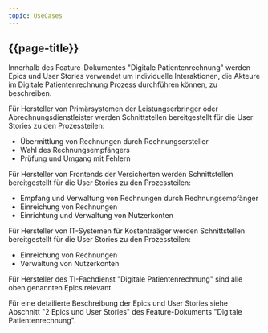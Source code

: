 ```yaml
---
topic: UseCases
---
```


## {{page-title}}

Innerhalb des Feature-Dokumentes "Digitale Patientenrechnung" werden Epics und User Stories verwendet um individuelle Interaktionen, die Akteure im Digitale Patientenrechnung Prozess durchführen können, zu beschreiben.

Für Hersteller von Primärsystemen der Leistungserbringer oder Abrechnungsdienstleister werden Schnittstellen bereitgestellt für die  User Stories zu den Prozessteilen:

* Übermittlung von Rechnungen durch Rechnungsersteller
* Wahl des Rechnungsempfängers
* Prüfung und Umgang mit Fehlern

Für Hersteller von Frontends der Versicherten werden Schnittstellen bereitgestellt für die  User Stories zu den Prozessteilen:

* Empfang und Verwaltung von Rechnungen durch Rechnungsempfänger
* Einreichung von Rechnungen
* Einrichtung und Verwaltung von Nutzerkonten

Für Hersteller von IT-Systemen für Kostentraäger werden Schnittstellen bereitgestellt für die  User Stories zu den Prozessteilen:

* Einreichung von Rechnungen
* Verwaltung von Nutzerkonten

Für Hersteller des TI-Fachdienst "Digitale Patientenrechnung" sind alle oben genannten Epics relevant.

Für eine detailierte Beschreibung der Epics und User Stories siehe Abschnitt "2 Epics und User Stories" des Feature-Dokuments "Digitale Patientenrechnung".